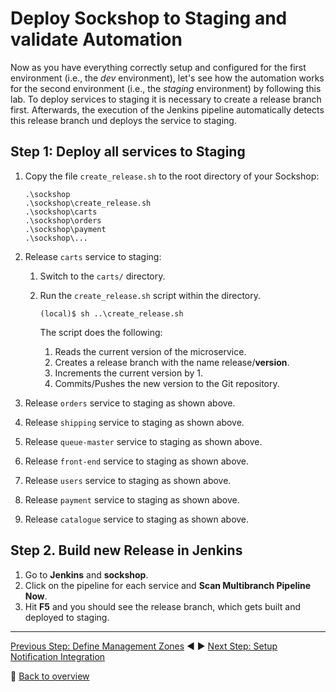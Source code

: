 # Deploy Sockshop to Staging and validate Automation

Now as you have everything correctly setup and configured for the first environment (i.e., the *dev* environment), let's see how the automation works for the second environment (i.e., the *staging* environment) by following this lab. To deploy services to staging it is necessary to create a release branch first. Afterwards, the execution of the Jenkins pipeline automatically detects this release branch und deploys the service to staging.  

## Step 1: Deploy all services to Staging

1. Copy the file `create_release.sh` to the root directory of your Sockshop:
    ```
    .\sockshop
    .\sockshop\create_release.sh
    .\sockshop\carts
    .\sockshop\orders
    .\sockshop\payment
    .\sockshop\...
    ``` 

1. Release `carts` service to staging:
    1. Switch to the `carts/` directory.
    1. Run the `create_release.sh` script within the directory.
        ```
        (local)$ sh ..\create_release.sh
        ```

        The script does the following:
        1. Reads the current version of the microservice.
        1. Creates a release branch with the name release/**version**.
        1. Increments the current version by 1. 
        1. Commits/Pushes the new version to the Git repository.

1. Release `orders` service to staging as shown above.
1. Release `shipping` service to staging as shown above.
1. Release `queue-master` service to staging as shown above.
1. Release `front-end` service to staging as shown above.
1. Release `users` service to staging as shown above.
1. Release `payment` service to staging as shown above.
1. Release `catalogue` service to staging as shown above.

## Step 2. Build new Release in Jenkins
1. Go to **Jenkins** and **sockshop**.
1. Click on the pipeline for each service and **Scan Multibranch Pipeline Now**.
1. Hit **F5** and you should see the release branch, which gets built and deployed to staging. 

---

[Previous Step: Define Management Zones](../05_Define_Management_Zones) :arrow_backward: :arrow_forward: [Next Step: Setup Notification Integration](../07_Setup_Notification_Integration)

:arrow_up_small: [Back to overview](../)